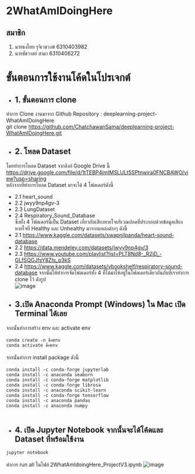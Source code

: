 # 2WhatAmIDoingHere
## สมาชิก
1. นายธงไทย รุจิเวชวงษ์ 6310403982
2. นายชัชวาลย์ สามา 6310406272

# ขั้นตอนการใช้งานโค้ดในโปรเจกต์

- ## 1. ขั้นตอนการ clone
ทำการ Clone งานมาจาก Github Repository : deeplearning-project-WhatAmIDoingHere <br />
git clone https://github.com/ChatchawanSama/deeplearning-project-WhatAmIDoingHere.git

- ## 2. โหลด Dataset
โดยทำการโหลด Dataset จากลิงก์ Google Drive นี้ <br />
https://drive.google.com/file/d/1tTEBP4imIMSLULt5SPtnwira0FNCBAWO/view?usp=sharing <br />
หลังจากที่ทำการโหลด Dataset มาจะได้ 4 โฟลเดอร์ดังนี้ <br />
* 2.1 heart_sound 
* 2.2 jwyy9np4gv-3 
* 2.3 LungDataset 
* 2.4 Respiratory_Sound_Database <br />
ซึ่งทั้ง 4 โฟลเดอร์นี้เป็น Dataset เกี่ยวกับเสียงหายใจบริเวณปอดที่ประกอบด้วยข้อมูลเสียงหายใจที่ Healthy และ Unhealthy มาจากแหล่งต่างๆ ดังนี้ <br />
* 2.1 https://www.kaggle.com/datasets/swapnilpanda/heart-sound-database
* 2.2 https://data.mendeley.com/datasets/jwyy9np4gv/3
* 2.3 https://www.youtube.com/playlist?list=PLT8Nd8-_R2iD_-GLfSQGJfsY8ZIs_p3kS
* 2.4 https://www.kaggle.com/datasets/vbookshelf/respiratory-sound-database
จากนั้นให้ทำการจัดโฟลเดอร์ทั้ง 4 ที่ได้มาให้อยู่ในโฟลเดอร์เดียวกันกับที่เราทำการ clone ไว้ ดังรูป <br />
![image](https://user-images.githubusercontent.com/78588953/225033578-0755dc54-58d9-4053-a567-05f6c2c247cb.png)

- ## 3.เปิด Anaconda Prompt (Windows) ใน Mac เปิด Terminal ได้เลย
จากนั้นทำการสร้าง env และ activate env <br /><br />
```conda create -n ชื่อenv```<br />
```conda activate ชื่อenv```<br /><br />
จากนั้นทำการ install package ดังนี้<br /><br />
```conda install -c conda-forge jupyterlab```<br />
```conda install -c anaconda seaborn```<br />
```conda install -c conda-forge matplotlib```<br />
```conda install -c conda-forge librosa```<br />
```conda install -c anaconda scikit-learn```<br />
```conda install -c conda-forge tensorflow```<br />
```conda install -c anaconda pandas```<br />
```conda install -c anaconda numpy ```<br /><br />

- ## 4. เปิด Jupyter Notebook จากนั้นจะได้โค้ดและ Dataset ที่พร้อมใช้งาน
```jupyter notebook```<br /><br />
ทำการ run all ในไฟล์ 2WhatAmIdoingHere_ProjectV3.ipynb
![image](https://user-images.githubusercontent.com/78588953/225034082-73f1ce80-94e7-43cc-88d3-48b3b248ab2c.png)
